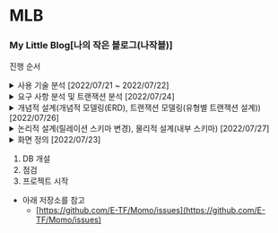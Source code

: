 # MLB
### My Little Blog[나의 작은 블로그(나작블)]

진행 순서
    
<details><summary>사용 기술 분석 [2022/07/21 ~ 2022/07/22] </summary>

 * [[토이] 나의 작은 블로그 프로젝트 계획](https://www.notion.so/2bf997970a89499eb8f98a26c9e4fb55) `07/21`

 * [[토이] 프로젝트 개요 정리하기](https://www.notion.so/2cf661a9ff3e4e16ae21132f90a2ba91) `07/22`
    
  - Spring Boot Starter
      - Project : Gradle Project
      - Spring Boot Version : 2.7.2
      - Group : com.project
      - Artifact: mlb
      - Packaging : Jar
      - Java Version : 11
      - Dependencies
          - Spring Boot (2.7.2ver)
          - Lombok
          - Thymeleaf
          - MySQL Driver
          - MyBatis Framework
  - 사용 기술
      - MySQL 8.0
      - MyBatis
      - Java11
      - Spring Framwork
      - Gradle
</details>

<details><summary>요구 사항 분석 및 트랜잭션 분석 [2022/07/24]</summary>

* [[MLB] 요구 사항 분석, 트랜잭션 분석](https://www.notion.so/MLB-1daf2a960b074ce494d53a1ba5324410)

</details>
  
<details><summary>개념적 설계(개념적 모델링(ERD), 트랜잭션 모델링(유형별 트랜잭션 설계)) [2022/07/26]</summary>

* [[MLB] 개념적 설계(ERD)](https://www.notion.so/MLB-ERD-764e69d67974466eab87a48fb2a769ca) 
  
*  [[MLB] 개념적 설계(트랜잭션 모델링)](https://www.notion.so/MLB-5dde233abf04458eb8cc428192969d08) 

</details>
  
<details><summary>논리적 설계(릴레이션 스키마 변경), 물리적 설계(내부 스키마) [2022/07/27]</summary>

* [[MLB] 논리적 설계(릴레이션 스키마, 무결성 제약조건 정의), 물리적 설계(내부 스키마)](https://www.notion.so/MLB-914e6d0f29cb4b15a4d6fd9510892acd)

</details>


<details><summary>화면 정의 [2022/07/23]</summary>

* [[토이] 프로젝트 화면 설계](https://www.notion.so/7053e25d04fa49cfb398fe22a4e1f2e9) `07/23`

요구 사항 분석의 수월함과 개략적인 확인을 위해 화면을 우선적으로 정의함
      
  ![로그인전 메인화면.png](%5BToyPrj%5D%20%E1%84%82%E1%85%A1%E1%84%8B%E1%85%B4%20%E1%84%8C%E1%85%A1%E1%86%A8%E1%84%8B%E1%85%B3%E1%86%AB%20%E1%84%87%E1%85%B3%E1%86%AF%E1%84%85%E1%85%A9%E1%84%80%E1%85%B3%20c3189f7639be4feb982f0aabf2a79d67/%25EB%25A1%259C%25EA%25B7%25B8%25EC%259D%25B8%25EC%25A0%2584_%25EB%25A9%2594%25EC%259D%25B8%25ED%2599%2594%25EB%25A9%25B4.png)
  
  로그인전 메인 화면
  
  ![로그인 화면.png](%5BToyPrj%5D%20%E1%84%82%E1%85%A1%E1%84%8B%E1%85%B4%20%E1%84%8C%E1%85%A1%E1%86%A8%E1%84%8B%E1%85%B3%E1%86%AB%20%E1%84%87%E1%85%B3%E1%86%AF%E1%84%85%E1%85%A9%E1%84%80%E1%85%B3%20c3189f7639be4feb982f0aabf2a79d67/%25EB%25A1%259C%25EA%25B7%25B8%25EC%259D%25B8_%25ED%2599%2594%25EB%25A9%25B4.png)
  
  로그인 화면
  
  ![회원 가입 폼.png](%5BToyPrj%5D%20%E1%84%82%E1%85%A1%E1%84%8B%E1%85%B4%20%E1%84%8C%E1%85%A1%E1%86%A8%E1%84%8B%E1%85%B3%E1%86%AB%20%E1%84%87%E1%85%B3%E1%86%AF%E1%84%85%E1%85%A9%E1%84%80%E1%85%B3%20c3189f7639be4feb982f0aabf2a79d67/%25ED%259A%258C%25EC%259B%2590_%25EA%25B0%2580%25EC%259E%2585_%25ED%258F%25BC.png)
  
  회원가입 화면
  
  ![로그인후 메인 화면.png](%5BToyPrj%5D%20%E1%84%82%E1%85%A1%E1%84%8B%E1%85%B4%20%E1%84%8C%E1%85%A1%E1%86%A8%E1%84%8B%E1%85%B3%E1%86%AB%20%E1%84%87%E1%85%B3%E1%86%AF%E1%84%85%E1%85%A9%E1%84%80%E1%85%B3%20c3189f7639be4feb982f0aabf2a79d67/%25EB%25A1%259C%25EA%25B7%25B8%25EC%259D%25B8%25ED%259B%2584_%25EB%25A9%2594%25EC%259D%25B8_%25ED%2599%2594%25EB%25A9%25B4.png)
  
  로그인 후 메인
  
  ![글쓰기 화면.png](%5BToyPrj%5D%20%E1%84%82%E1%85%A1%E1%84%8B%E1%85%B4%20%E1%84%8C%E1%85%A1%E1%86%A8%E1%84%8B%E1%85%B3%E1%86%AB%20%E1%84%87%E1%85%B3%E1%86%AF%E1%84%85%E1%85%A9%E1%84%80%E1%85%B3%20c3189f7639be4feb982f0aabf2a79d67/%25EA%25B8%2580%25EC%2593%25B0%25EA%25B8%25B0_%25ED%2599%2594%25EB%25A9%25B4.png)
  
  글쓰기 화면
  
  ![내가 쓴 글 조회.png](%5BToyPrj%5D%20%E1%84%82%E1%85%A1%E1%84%8B%E1%85%B4%20%E1%84%8C%E1%85%A1%E1%86%A8%E1%84%8B%E1%85%B3%E1%86%AB%20%E1%84%87%E1%85%B3%E1%86%AF%E1%84%85%E1%85%A9%E1%84%80%E1%85%B3%20c3189f7639be4feb982f0aabf2a79d67/%25EB%2582%25B4%25EA%25B0%2580_%25EC%2593%25B4_%25EA%25B8%2580_%25EC%25A1%25B0%25ED%259A%258C.png)
  
  내가 쓴 글 조회
  
  ![글 수정 화면.png](%5BToyPrj%5D%20%E1%84%82%E1%85%A1%E1%84%8B%E1%85%B4%20%E1%84%8C%E1%85%A1%E1%86%A8%E1%84%8B%E1%85%B3%E1%86%AB%20%E1%84%87%E1%85%B3%E1%86%AF%E1%84%85%E1%85%A9%E1%84%80%E1%85%B3%20c3189f7639be4feb982f0aabf2a79d67/%25EA%25B8%2580_%25EC%2588%2598%25EC%25A0%2595_%25ED%2599%2594%25EB%25A9%25B4.png)
  
  글 수정 화면
  
  ![전체 글 조회.png](%5BToyPrj%5D%20%E1%84%82%E1%85%A1%E1%84%8B%E1%85%B4%20%E1%84%8C%E1%85%A1%E1%86%A8%E1%84%8B%E1%85%B3%E1%86%AB%20%E1%84%87%E1%85%B3%E1%86%AF%E1%84%85%E1%85%A9%E1%84%80%E1%85%B3%20c3189f7639be4feb982f0aabf2a79d67/%25EC%25A0%2584%25EC%25B2%25B4_%25EA%25B8%2580_%25EC%25A1%25B0%25ED%259A%258C.png)
  
  전체 글 조회

</details>
      
  1. DB 개설
  2. 점검
  3. 프로젝트 시작
- 아래 저장소를 참고
  - [https://github.com/E-TF/Momo/issues](https://github.com/E-TF/Momo/issues)
